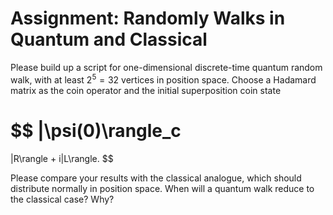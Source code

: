 # Assignment: Randomly Walks in Quantum and Classical

Please build up a script for one-dimensional discrete-time quantum random walk, with at least $2^5=32$ vertices in position space.
Choose a Hadamard matrix as the coin operator and the initial superposition coin state

$$
|\psi(0)\rangle_c
=
|R\rangle + i|L\rangle.
$$

Please compare your results with the classical analogue, which should distribute normally in position space.
When will a quantum walk reduce to the classical case? Why?
